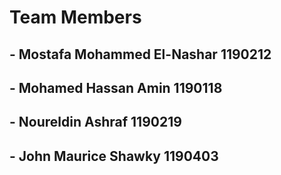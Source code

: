 # Team Members
## - Mostafa Mohammed El-Nashar		1190212
## - Mohamed Hassan Amin			1190118
## - Noureldin Ashraf				1190219
## - John Maurice Shawky			1190403